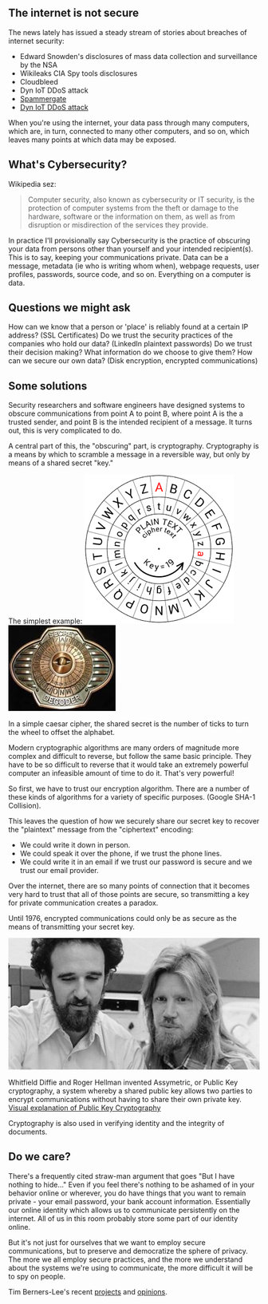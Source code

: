 ## The internet is not secure

The news lately has issued a steady stream of stories about breaches of internet security:
* Edward Snowden's disclosures of mass data collection and surveillance by the NSA
* Wikileaks CIA Spy tools disclosures
* Cloudbleed
* Dyn IoT DDoS attack
* [Spammergate](https://mackeeper.com/blog/post/339-spammergate-the-fall-of-an-empire)
* [Dyn IoT DDoS attack](http://www.welivesecurity.com/2016/10/24/10-things-know-october-21-iot-ddos-attacks/)

When you're using the internet, your data pass through many computers, which are, in turn, connected to many other computers, and so on,
which leaves many points at which data may be exposed.

## What's Cybersecurity?

Wikipedia sez:
> Computer security, also known as cybersecurity or IT security, is the protection of computer systems from the theft or damage to the hardware, software or the information on them, as well as from disruption or misdirection of the services they provide.

In practice I'll provisionally say Cybersecurity is the practice of obscuring your data from persons other than yourself and your intended recipient(s). This is to say, keeping your communications private.
Data can be a message, metadata (ie who is writing whom when), webpage requests, user profiles, passwords, source code, and so on. Everything on a computer is data.

## Questions we might ask
How can we know that a person or 'place' is reliably found at a certain IP address? (SSL Certificates) 
Do we trust the security practices of the companies who hold our data? (LinkedIn plaintext passwords)
Do we trust their decision making? 
What information do we choose to give them?
How can we secure our own data? (Disk encryption, encrypted communications)

## Some solutions

Security researchers and software engineers have designed systems to obscure communications from point A to point B, where point A is the a trusted sender, and point B is the intended recipient of a message. It turns out, this is very complicated to do.

A central part of this, the "obscuring" part, is cryptography. Cryptography is a means by which to scramble a message in a reversible way, but only by means of a shared secret "key."

The simplest example:
![Caesar cipher](img/caesar-cipher.png)
![Decoder ring](img/decoder-ring.jpeg)

In a simple caesar cipher, the shared secret is the number of ticks to turn the wheel to offset the alphabet.

Modern cryptographic algorithms are many orders of magnitude more complex and difficult to reverse, but follow the same basic principle. They have to be so difficult to reverse that it would take an extremely powerful computer an infeasible amount of time to do it. That's very powerful!

So first, we have to trust our encryption algorithm. There are a number of these kinds of algorithms for a variety of specific purposes. (Google SHA-1 Collision).

This leaves the question of how we securely share our secret key to recover the "plaintext" message from the "ciphertext" encoding:
* We could write it down in person.
* We could speak it over the phone, if we trust the phone lines.
* We could write it in an email if we trust our password is secure and we trust our email provider.

Over the internet, there are so many points of connection that it becomes very hard to trust that all of those points are secure, so transmitting a key for private communication creates a paradox. 

Until 1976, encrypted communications could only be as secure as the means of transmitting your secret key. 

![Diffie-Hellman](img/diffie-hellman.jpg)

Whitfield Diffie and Roger Hellman invented Assymetric, or Public Key cryptography, a system whereby a shared public key allows two parties to encrypt communications without having to share their own private key. 
[Visual explanation of Public Key Cryptography](https://www.youtube.com/watch?v=YEBfamv-_do&feature=youtu.be&t=161)


Cryptography is also used in verifying identity and the integrity of documents.

## Do we care?

There's a frequently cited straw-man argument that goes "But I have nothing to hide..."
Even if you feel there's nothing to be ashamed of in your behavior online or wherever, you do have things that you want to remain private - your email password, your bank account information. Essentially our online identity which allows us to communicate persistently on the internet. All of us in this room probably store some part of our identity online. 

But it's not just for ourselves that we want to employ secure communications, but to preserve and democratize the sphere of privacy. The more we all employ secure practices, and the more we understand about the systems we're using to communicate, the more difficult it will be to spy on people.

Tim Berners-Lee's recent [projects](https://solid.mit.edu/#home) and [opinions](https://www.theguardian.com/technology/2017/mar/11/tim-berners-lee-web-inventor-save-internet).